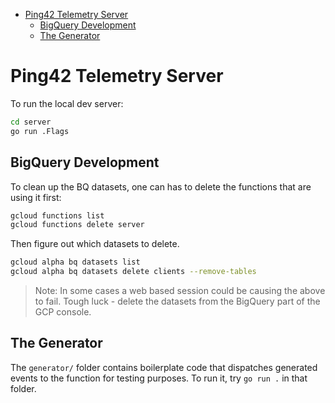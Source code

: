 - [Ping42 Telemetry Server](#ping42-telemetry-server)
  - [BigQuery Development](#bigquery-development)
  - [The Generator](#the-generator)

# Ping42 Telemetry Server

To run the local dev server:

```bash
cd server
go run .Flags
```

## BigQuery Development

To clean up the BQ datasets, one can has to delete the functions that are using it first:

```bash
gcloud functions list
gcloud functions delete server
```

Then figure out which datasets to delete.

```bash
gcloud alpha bq datasets list
gcloud alpha bq datasets delete clients --remove-tables
```

> Note: In some cases a web based session could be causing the above to fail. Tough luck - delete the datasets from the BigQuery part of the GCP console.

## The Generator

The `generator/` folder contains boilerplate code that dispatches generated events to the function for testing purposes. To run it, try `go run .` in that folder.
